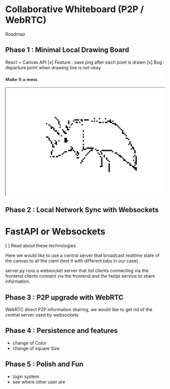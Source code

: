 # Collaborative Whiteboard (P2P / WebRTC)

Roadmap

## Phase 1 : Minimal Local Drawing Board
React + Canvas API
[x] Feature : save png after each pixel is drawn
[x] Bug : departure point when drawing line is not okay

![alt text](image-1.png)

## Phase 2 : Local Network Sync with Websockets
# FastAPI or Websockets
[ ] Read about these technologies

Here we would like to use a central server that broadcast realtime state of the canvas to all the cient (test it with different tabs in our case)

server.py runs a websocket server that list clients connecting via the frontend
clients connect via the frontend and the fastpi service to share information.


## Phase 3 : P2P upgrade with WebRTC
WebRTC
direct P2P information sharing, we would like to get rid of the central server used by websockets

## Phase 4 : Persistence and features
- change of Color
- change of square Size

## Phase 5 : Polish and Fun
- login system
- see where other user are

